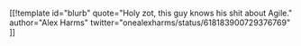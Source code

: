 [[!template id="blurb"
quote="Holy zot, this guy knows his shit about Agile."
author="Alex Harms"
twitter="onealexharms/status/618183900729376769"
]]
